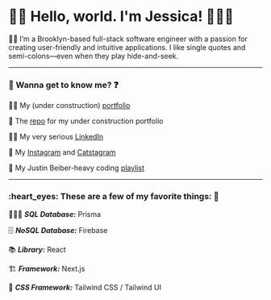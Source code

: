 # 👋🏻 Hello, world. I'm Jessica! 👩🏼‍💻

🗽🍎 I’m a Brooklyn-based full-stack software engineer with a passion for creating user-friendly and intuitive applications. I like single quotes and semi-colons—even when they play hide-and-seek. 

---

<h3>👀 Wanna get to know me? ❓</h3>

👩‍💻 My (under construction) [portfolio](https://www.iamjessg.com)

💯 The [repo](https://github.com/jessicagallagher/iamjessg) for my under construction portfolio

👩‍💼 My very serious [LinkedIn](https://www.linkedin.com/in/jessica-gallagher)

📸 My [Instagram](https://www.instagram.com/techmeowt/) and [Catstagram](https://www.instagram.com/wizandmaxbk/)

🎵 My Justin Beiber-heavy coding [playlist](https://open.spotify.com/playlist/7p1xmOvf52aqR1OVDY8yRE?si=a403d12773674e9b)

---

<h3>:heart_eyes: These are a few of my favorite things: 💞</h3>

🕵🏼‍♀️ **_SQL Database:_** Prisma

🗄 **_NoSQL Database:_** Firebase

:books: **_Library:_** React

🏗 **_Framework:_** Next.js

🎨 **_CSS Framework:_** Tailwind CSS / Tailwind UI
